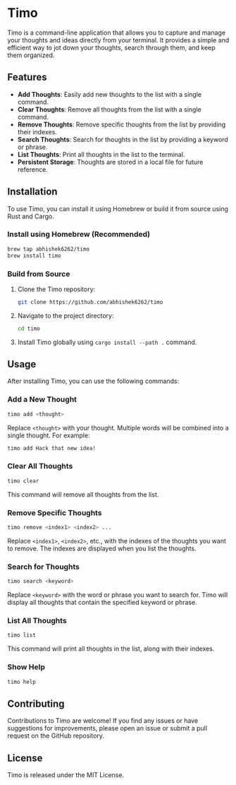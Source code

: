 # Timo
Timo is a command-line application that allows you to capture and manage your thoughts and ideas directly from your terminal. It provides a simple and efficient way to jot down your thoughts, search through them, and keep them organized.

## Features
- **Add Thoughts**: Easily add new thoughts to the list with a single command.
- **Clear Thoughts**: Remove all thoughts from the list with a single command.
- **Remove Thoughts**: Remove specific thoughts from the list by providing their indexes.
- **Search Thoughts**: Search for thoughts in the list by providing a keyword or phrase.
- **List Thoughts**: Print all thoughts in the list to the terminal.
- **Persistent Storage**: Thoughts are stored in a local file for future reference.

## Installation
To use Timo, you can install it using Homebrew or build it from source using Rust and Cargo.

### Install using Homebrew (Recommended)

```bash
brew tap abhishek6262/timo
brew install timo
```

### Build from Source
1. Clone the Timo repository:
   ```bash
   git clone https://github.com/abhishek6262/timo
   ```

2. Navigate to the project directory:
   ```bash
   cd timo
   ```

3. Install Timo globally using `cargo install --path .` command.



## Usage
After installing Timo, you can use the following commands:

### Add a New Thought
```bash
timo add <thought>
```

Replace `<thought>` with your thought. Multiple words will be combined into a single thought. For example:

```bash
timo add Hack that new idea!
```

### Clear All Thoughts
```bash
timo clear
```

This command will remove all thoughts from the list.

### Remove Specific Thoughts
```bash
timo remove <index1> <index2> ...
```

Replace `<index1>`, `<index2>`, etc., with the indexes of the thoughts you want to remove. The indexes are displayed when you list the thoughts.

### Search for Thoughts
```bash
timo search <keyword>
```

Replace `<keyword>` with the word or phrase you want to search for. Timo will display all thoughts that contain the specified keyword or phrase.

### List All Thoughts
```bash
timo list
```

This command will print all thoughts in the list, along with their indexes.

### Show Help
```bash
timo help
```

## Contributing
Contributions to Timo are welcome! If you find any issues or have suggestions for improvements, please open an issue or submit a pull request on the GitHub repository.

## License
Timo is released under the MIT License.

